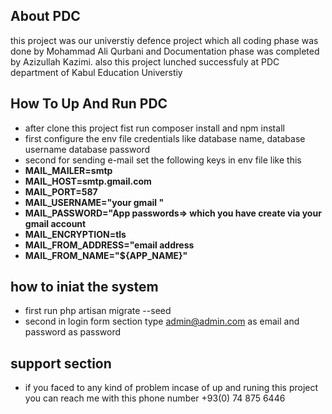 ## About PDC

 this project was our universtiy defence project which all coding phase was done by Mohammad Ali Qurbani and Documentation phase was completed by Azizullah Kazimi.
 also this project lunched successfuly at PDC department of Kabul Education Universtiy

## How To Up And Run PDC
 - after clone this project fist run composer install and npm install
 - first configure the env file credentials like database name, database username database password
 - second for sending e-mail set the following keys in env file like this
 - **MAIL_MAILER=smtp**
 - **MAIL_HOST=smtp.gmail.com**
 - **MAIL_PORT=587**
 - **MAIL_USERNAME="your gmail "**
 - **MAIL_PASSWORD="App passwords=> which you have create via your gmail account**
 - **MAIL_ENCRYPTION=tls**
 - **MAIL_FROM_ADDRESS="email address**
 - **MAIL_FROM_NAME="${APP_NAME}"**

## how to iniat the system

- first run php artisan migrate --seed
- second in login form section type admin@admin.com as email and password as password

## support section 
- if you faced to any kind of problem incase of up and runing this project you can reach me with this phone number +93(0) 74 875 6446

